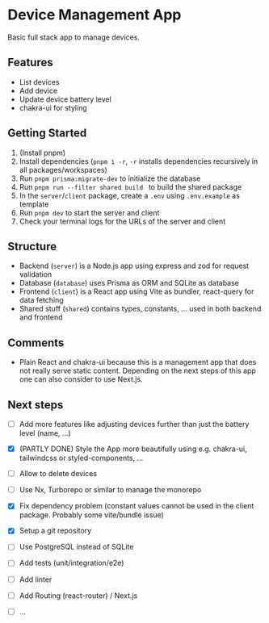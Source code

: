 # Device Management App

Basic full stack app to manage devices.

## Features

-   List devices
-   Add device
-   Update device battery level
-   chakra-ui for styling

## Getting Started

1. (Install pnpm)
2. Install dependencies (`pnpm i -r`, `-r` installs dependencies recursively in all packages/workspaces)
3. Run `pnpm prisma:migrate-dev` to initialize the database
4. Run `pnpm run --filter shared build ` to build the shared package 
5. In the `server`/`client` package, create a `.env` using `.env.example` as template
5. Run `pnpm dev` to start the server and client
6. Check your terminal logs for the URLs of the server and client

## Structure

-   Backend (`server`) is a Node.js app using express and zod for request validation
-   Database (`database`) uses Prisma as ORM and SQLite as database
-   Frontend (`client`) is a React app using Vite as bundler, react-query for data fetching
-   Shared stuff (`shared`) contains types, constants, ... used in both backend and frontend

## Comments

-   Plain React and chakra-ui because this is a management app that does not really serve static content. Depending on the next steps of this app one can also consider to use Next.js.

## Next steps

- [ ] Add more features like adjusting devices further than just the battery level (name, ...)
- [x] (PARTLY DONE) Style the App more beautifully using e.g. chakra-ui, tailwindcss or styled-components, ...
- [ ] Allow to delete devices
- [ ] Use Nx, Turborepo or similar to manage the monorepo
- [x] Fix dependency problem (constant values cannot be used in the client package. Probably some vite/bundle issue)
- [x] Setup a git repository
- [ ] Use PostgreSQL instead of SQLite
- [ ] Add tests (unit/integration/e2e)
- [ ] Add linter
- [ ] Add Routing (react-router) / Next.js
- [ ] ...

